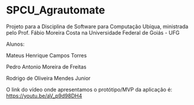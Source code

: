 # SPCU_Agrautomate
Projeto para a Disciplina de Software para Computação Ubíqua, ministrada pelo Prof. Fábio Moreira Costa na Universidade Federal de Goiás - UFG


Alunos:

Mateus Henrique Campos Torres

Pedro Antonio Moreira de Freitas

Rodrigo de Oliveira Mendes Junior


O link do vídeo onde apresentamos o protótipo/MVP da aplicação é:
https://youtu.be/aV_p9d98DH4
